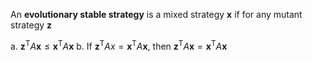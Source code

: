 An **evolutionary stable strategy** is a mixed strategy $\mathbf{x}$ if for any mutant strategy $\mathbf{z}$

a. $\mathbf{z}^\mathsf{T}A\mathbf{x} \leqslant \mathbf{x}^\mathsf{T}A\mathbf{x}$
b. If $\mathbf{z}^\mathsf{T}Ax = \mathbf{x}^\mathsf{T}A\mathbf{x}$, then $\mathbf{z}^\mathsf{T}A\mathbf{x} = \mathbf{x}^\mathsf{T}A\mathbf{x}$ 